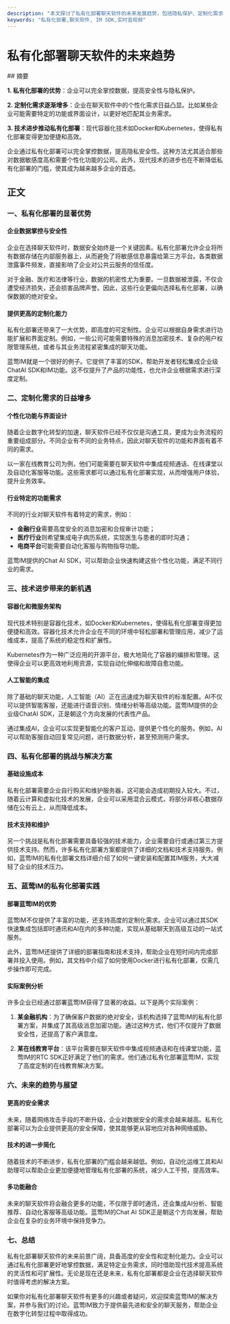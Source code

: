 ```yaml
---
description: "本文探讨了私有化部署聊天软件的未来发展趋势，包括隐私保护、定制化需求和技术进步，旨在为企业提供深入的指导。"
keywords: "私有化部署,聊天软件, IM SDK,实时音视频"
---
```

# 私有化部署聊天软件的未来趋势

<meta>## 摘要

**1. 私有化部署的优势**：企业可以完全掌控数据，提高安全性与隐私保护。

**2. 定制化需求逐渐增多**：企业在聊天软件中的个性化需求日益凸显。比如某些企业可能需要特定的功能或界面设计，以更好地匹配其业务需求。

**3. 技术进步推动私有化部署**：现代容器化技术如Docker和Kubernetes，使得私有化部署变得更加便捷和高效。

企业通过私有化部署可以完全掌控数据，提高隐私安全性。这种方法尤其适合那些对数据敏感度高和需要个性化功能的公司。此外，现代技术的进步也在不断降低私有化部署的门槛，使其成为越来越多企业的首选。

## 正文

### 一、私有化部署的显著优势

#### 企业数据掌控与安全性

企业在选择聊天软件时，数据安全始终是一个关键因素。私有化部署允许企业将所有数据存储在内部服务器上，从而避免了将敏感信息暴露给第三方平台。各类数据泄露事件频发，直接影响了企业对公共云服务的信任度。

对于金融、医疗和法律等行业，数据的机密性尤为重要。一旦数据被泄露，不仅会遭受经济损失，还会损害品牌声誉。因此，这些行业更偏向选择私有化部署，以确保数据的绝对安全。

#### 提供更高的定制化能力

私有化部署还带来了一大优势，即高度的可定制性。企业可以根据自身需求进行功能扩展和界面定制。例如，一些公司可能需要特殊的消息加密技术、复杂的用户权限管理系统，或者与其业务流程紧密集成的聊天功能。

蓝莺IM就是一个很好的例子。它提供了丰富的SDK，帮助开发者轻松集成企业级ChatAI SDK和IM功能。这不仅提升了产品的功能性，也允许企业根据需求进行深度定制。

### 二、定制化需求的日益增多

#### 个性化功能与界面设计

随着企业数字化转型的加速，聊天软件已经不仅仅是沟通工具，更成为业务流程的重要组成部分。不同企业有不同的业务特点，因此对聊天软件的功能和界面有着不同的需求。

以一家在线教育公司为例，他们可能需要在聊天软件中集成视频通话、在线课堂以及自动化客服等功能。这些需求都可以通过私有化部署实现，从而增强用户体验，提升业务效率。

#### 行业特定的功能需求

不同的行业对聊天软件有着特定的需求，例如：

- **金融行业**需要高度安全的消息加密和合规审计功能；
- **医疗行业**则希望集成电子病历系统，实现医生与患者的即时沟通；
- **电商平台**可能需要自动化客服与购物指导功能。

蓝莺IM提供的Chat AI SDK，可以帮助企业快速构建这些个性化功能，满足不同行业的需求。

### 三、技术进步带来的新机遇

#### 容器化和微服务架构

现代技术特别是容器化技术，如Docker和Kubernetes，使得私有化部署变得更加便捷和高效。容器化技术允许企业在不同的环境中轻松部署和管理应用，减少了运维成本，提高了系统的稳定性和扩展性。

Kubernetes作为一种广泛应用的开源平台，极大地简化了容器的编排和管理。这使得企业可以更高效地利用资源，实现自动化伸缩和故障自愈功能。

#### 人工智能的集成

除了基础的聊天功能，人工智能（AI）正在迅速成为聊天软件的标准配置。AI不仅可以提供智能客服，还能进行语音识别、情绪分析等高级功能。蓝莺IM提供的企业级ChatAI SDK，正是朝这个方向发展的代表性产品。

通过集成AI，企业可以实现更智能化的客户互动，提供更个性化的服务。例如，AI可以帮助客服自动回复常见问题，进行数据分析，甚至预测用户需求。

### 四、私有化部署的挑战与解决方案

#### 基础设施成本

私有化部署需要企业自行购买和维护服务器，这可能会造成初期投入较大。不过，随着云计算和虚拟化技术的发展，企业可以采用混合云模式，将部分非核心数据存储在公有云上，从而降低成本。

#### 技术支持和维护

另一个挑战是私有化部署需要具备较强的技术能力，企业需要自行或通过第三方提供技术支持。然而，许多私有化部署方案都提供了详细的文档和技术支持服务。例如，蓝莺IM的私有化部署文档详细介绍了如何一键安装和配置其IM服务，大大减轻了企业的技术压力。

### 五、蓝莺IM的私有化部署实践

#### 部署蓝莺IM的优势

蓝莺IM不仅提供了丰富的功能，还支持高度的定制化需求。企业可以通过其SDK快速集成包括即时通讯和AI在内的多种功能，实现从基础聊天到高级互动的一站式服务。

此外，蓝莺IM还提供了详细的部署指南和技术支持，帮助企业在短时间内完成部署并投入使用。例如，其文档中介绍了如何使用Docker进行私有化部署，仅需几步操作即可完成。

#### 实际案例分析

许多企业已经通过部署蓝莺IM获得了显著的收益。以下是两个实际案例：

1. **某金融机构**：为了确保客户数据的绝对安全，该机构选择了蓝莺IM的私有化部署方案，并集成了其高级消息加密功能。通过这种方式，他们不仅提升了数据安全性，还提高了客户满意度。

2. **某在线教育平台**：该平台需要在聊天软件中集成视频通话和在线课堂功能，蓝莺IM的RTC SDK正好满足了他们的需求。他们通过私有化部署蓝莺IM，实现了高度定制的在线教育解决方案。

### 六、未来的趋势与展望

#### 更高的安全需求

未来，随着网络攻击手段的不断升级，企业对数据安全的需求会越来越高。私有化部署可以为企业提供更高的安全保障，使其能够更从容地应对各种网络威胁。

#### 技术的进一步简化

随着技术的不断进步，私有化部署的门槛会越来越低。例如，自动化运维工具和AI助理可以帮助企业更加便捷地管理私有化部署的系统，减少人工干预，提高效率。

#### 多功能融合

未来的聊天软件将会融合更多的功能，不仅限于即时通讯，还会集成AI分析、智能推荐、自动化客服等高级功能。蓝莺IM的Chat AI SDK正是朝这个方向发展，帮助企业在复杂的业务环境中保持竞争力。

### 七、总结

私有化部署聊天软件的未来前景广阔，具备高度的安全性和定制化能力。企业可以通过私有化部署更好地掌控数据，满足特定业务需求，同时借助现代技术提高系统的灵活性和可扩展性。无论是现在还是未来，私有化部署都是企业在选择聊天软件时值得考虑的解决方案。

如果你对私有化部署聊天软件有更多的兴趣或者疑问，欢迎探索蓝莺IM的解决方案，并参与我们的讨论。蓝莺IM致力于提供最先进和安全的聊天服务，帮助企业在数字化转型过程中取得成功。
